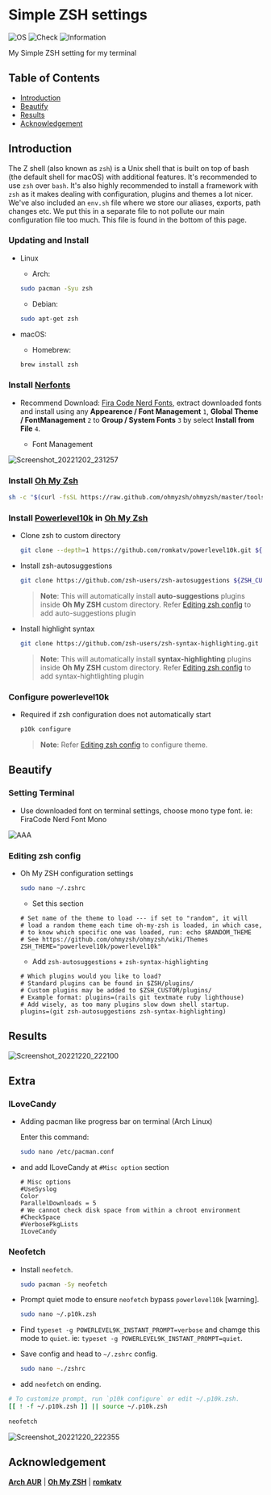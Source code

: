 # Simple ZSH settings

![OS](https://img.shields.io/badge/OS-Arch-white)
![Check](https://img.shields.io/badge/Status-Pass-brightgreen)
![Information](https://img.shields.io/badge/Information-Terminal-yellow)

My Simple ZSH setting for my terminal

## Table of Contents

* [Introduction](#introduction)
* [Beautify](#beautify)
* [Results](#results)
* [Acknowledgement](acknowledgement)

## Introduction

The Z shell (also known as `zsh`) is a Unix shell that is built on top of bash (the default shell for macOS) with additional features. It's recommended to use `zsh` over `bash`. It's also highly recommended to install a framework with `zsh` as it makes dealing with configuration, plugins and themes a lot nicer. We've also included an `env.sh` file where we store our aliases, exports, path changes etc. We put this in a separate file to not pollute our main configuration file too much. This file is found in the bottom of this page.

### Updating and Install 

* Linux

  - Arch:

  ```zsh
  sudo pacman -Syu zsh
  ```
  - Debian:

  ```zsh
  sudo apt-get zsh
  ```

* macOS:

  - Homebrew:

  ```zsh
  brew install zsh
  ```

### Install [Nerfonts](https://www.nerdfonts.com/font-downloads)

* Recommend Download: [Fira Code Nerd Fonts](https://github.com/ryanoasis/nerd-fonts/releases/download/v2.2.2/FiraCode.zip), extract downloaded fonts and install using any **Appearence / Font Management** `1`, **Global Theme / FontManagement** `2` to **Group / System Fonts** `3` by select **Install from File** `4`.

  - Font Management

![Screenshot_20221202_231257](https://user-images.githubusercontent.com/72515939/205325060-933e84ea-30bc-411e-b7c7-dc6d365ba5cd.png)

### Install [Oh My Zsh](https://ohmyz.sh/)

```zsh
sh -c "$(curl -fsSL https://raw.github.com/ohmyzsh/ohmyzsh/master/tools/install.sh)"
```

### Install [Powerlevel10k](https://github.com/romkatv/powerlevel10k) in [Oh My Zsh](https://ohmyz.sh/)

* Clone zsh to custom directory

  ```zsh
  git clone --depth=1 https://github.com/romkatv/powerlevel10k.git ${ZSH_CUSTOM:-$HOME/.oh-my-zsh/custom}/themes/powerlevel10k
  ```

* Install zsh-autosuggestions

  ```zsh
  git clone https://github.com/zsh-users/zsh-autosuggestions ${ZSH_CUSTOM:-~/.oh-my-zsh/custom}/plugins/zsh-autosuggestions
  ```
  > **Note**: This will automatically install **auto-suggestions** plugins inside **Oh My ZSH** custom directory. Refer [Editing zsh config](https://github.com/theofficialcopypaste/SimpleZSHSettings/blob/main/README.md#editing-zsh-config) to add auto-suggestions plugin

* Install highlight syntax

  ```zsh
  git clone https://github.com/zsh-users/zsh-syntax-highlighting.git ${ZSH_CUSTOM:-~/.oh-my-zsh/custom}/plugins/zsh-syntax-highlighting
  ```
  > **Note**: This will automatically install **syntax-highlighting** plugins inside **Oh My ZSH** custom directory. Refer [Editing zsh config](https://github.com/theofficialcopypaste/SimpleZSHSettings/blob/main/README.md#editing-zsh-config) to add syntax-hightlighting plugin

### Configure powerlevel10k

* Required if zsh configuration does not automatically start

  ```zsh
  p10k configure 
  ```
  > **Note**: Refer [Editing zsh config](https://github.com/theofficialcopypaste/SimpleZSHSettings/blob/main/README.md#editing-zsh-config) to configure theme.

## Beautify

### Setting Terminal

* Use downloaded font on terminal settings, choose mono type font. ie: FiraCode Nerd Font Mono

![AAA](https://user-images.githubusercontent.com/72515939/204857692-e74ba764-4200-4f47-b7e6-29099bb60fe7.png)


### Editing zsh config

* Oh My ZSH configuration settings

  ```zsh
  sudo nano ~/.zshrc
  ```

  - Set this section

  ```nano
  # Set name of the theme to load --- if set to "random", it will
  # load a random theme each time oh-my-zsh is loaded, in which case,
  # to know which specific one was loaded, run: echo $RANDOM_THEME
  # See https://github.com/ohmyzsh/ohmyzsh/wiki/Themes
  ZSH_THEME="powerlevel10k/powerlevel10k"
  ```

  - Add `zsh-autosuggestions` + `zsh-syntax-highlighting`

  ```nano
  # Which plugins would you like to load?
  # Standard plugins can be found in $ZSH/plugins/
  # Custom plugins may be added to $ZSH_CUSTOM/plugins/
  # Example format: plugins=(rails git textmate ruby lighthouse)
  # Add wisely, as too many plugins slow down shell startup.
  plugins=(git zsh-autosuggestions zsh-syntax-highlighting)
  ```

## Results

![Screenshot_20221220_222100](https://user-images.githubusercontent.com/72515939/208689267-441eeb8c-2399-47ac-b7fb-0018cc5e9242.png)

## Extra

### ILoveCandy

* Adding pacman like progress bar on terminal (Arch Linux)

  Enter this command:
  ```zsh
  sudo nano /etc/pacman.conf 
  ```

* and add ILoveCandy at `#Misc option` section

  ```nano
  # Misc options
  #UseSyslog
  Color
  ParallelDownloads = 5
  # We cannot check disk space from within a chroot environment
  #CheckSpace
  #VerbosePkgLists
  ILoveCandy
  ```

### Neofetch

* Install `neofetch`.

  ```zsh
  sudo pacman -Sy neofetch
  ```

* Prompt quiet mode to ensure `neofetch` bypass `powerlevel10k` [warning].

  ```zsh
  sudo nano ~/.p10k.zsh
  ```

* Find `typeset -g POWERLEVEL9K_INSTANT_PROMPT=verbose` and chamge this mode to `quiet`. ie: `typeset -g POWERLEVEL9K_INSTANT_PROMPT=quiet`.
* Save config and head to `~/.zshrc` config.

  ```zsh
  sudo nano ~./zshrc
  ```

* add `neofetch` on ending.

```zsh
# To customize prompt, run `p10k configure` or edit ~/.p10k.zsh.
[[ ! -f ~/.p10k.zsh ]] || source ~/.p10k.zsh
  
neofetch
```

![Screenshot_20221220_222355](https://user-images.githubusercontent.com/72515939/208689240-42d2b3e8-e97f-411c-904f-2d7753af78b3.png)

## Acknowledgement

[**Arch AUR**](https://aur.archlinux.org/packages/anycable-go) | [**Oh My ZSH**](https://ohmyz.sh) | [**romkatv**](https://github.com/romkatv)
